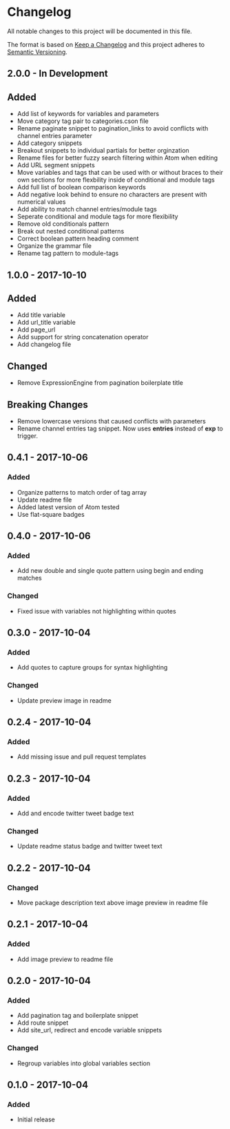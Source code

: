 # Changelog
All notable changes to this project will be documented in this file.

The format is based on [Keep a Changelog](http://keepachangelog.com/en/1.0.0/)
and this project adheres to [Semantic Versioning](http://semver.org/spec/v2.0.0.html).

## 2.0.0 - In Development
## Added
- Add list of keywords for variables and parameters
- Move category tag pair to categories.cson file
- Rename paginate snippet to pagination_links to avoid conflicts with channel entries parameter
- Add category snippets
- Breakout snippets to individual partials for better orginzation
- Rename files for better fuzzy search filtering within Atom when editing
- Add URL segment snippets
- Move variables and tags that can be used with or without braces to their own sections for more flexbility inside of conditional and module tags
- Add full list of boolean comparison keywords
- Add negative look behind to ensure no characters are present with numerical values
- Add ability to match channel entries/module tags
- Seperate conditional and module tags for more flexibility
- Remove old conditionals pattern
- Break out nested conditional patterns
- Correct boolean pattern heading comment
- Organize the grammar file
- Rename tag pattern to module-tags

## 1.0.0 - 2017-10-10
## Added
- Add title variable
- Add url_title variable
- Add page_url
- Add support for string concatenation operator
- Add changelog file

## Changed
- Remove ExpressionEngine from pagination boilerplate title

## Breaking Changes
- Remove lowercase versions that caused conflicts with parameters
- Rename channel entries tag snippet. Now uses **entries** instead of **exp** to trigger.


## 0.4.1 - 2017-10-06
### Added
- Organize patterns to match order of tag array
- Update readme file
- Added latest version of Atom tested
- Use flat-square badges

## 0.4.0 - 2017-10-06
### Added
- Add new double and single quote pattern using begin and ending matches
### Changed
- Fixed issue with variables not highlighting within quotes

## 0.3.0 - 2017-10-04
### Added
- Add quotes to capture groups for syntax highlighting
### Changed
- Update preview image in readme

## 0.2.4 - 2017-10-04
### Added
- Add missing issue and pull request templates

## 0.2.3 - 2017-10-04
### Added
- Add and encode twitter tweet badge text
### Changed
- Update readme status badge and twitter tweet text

## 0.2.2 - 2017-10-04
### Changed
- Move package description text above image preview in readme file

## 0.2.1 - 2017-10-04
### Added
- Add image preview to readme file

## 0.2.0 - 2017-10-04
### Added
- Add pagination tag and boilerplate snippet
- Add route snippet
- Add site_url, redirect and encode variable snippets
### Changed
- Regroup variables into global variables section

## 0.1.0 - 2017-10-04
### Added
- Initial release
